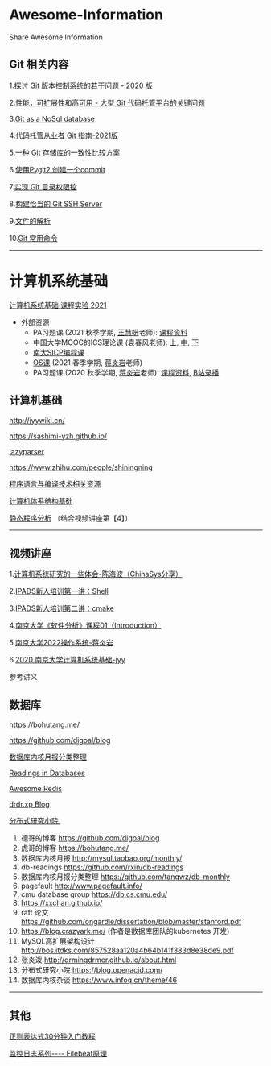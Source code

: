 # Awesome-Information
Share Awesome Information



## Git 相关内容

1.[探讨 Git 版本控制系统的若干问题 - 2020 版](https://github.com/fcharlie/fcharlie.github.io/blob/master/_posts/2020/2020-08-16-ExploreSomeIssuesWithGit.md)

2.[性能，可扩展性和高可用 - 大型 Git 代码托管平台的关键问题](https://github.com/fcharlie/fcharlie.github.io/blob/master/_posts/2020/2020-12-25-performance-scalability-and-high-availability-for-git.md)

3.[Git as a NoSql database](https://www.kenneth-truyers.net/2016/10/13/git-nosql-database/amp/)

4.[代码托管从业者 Git 指南-2021版](https://github.com/fcharlie/fcharlie.github.io/blob/master/_posts/2021/2021-01-20-GitGuideForCodeHostingPractitioners.md)

5.[一种 Git 存储库的一致性比较方案](https://my.oschina.net/GIIoOS/blog/3224654)

6.[使用Pygit2 创建一个commit](https://stackoverflow.com/questions/29469649/create-a-commit-using-pygit2)

7.[实现 Git 目录权限控](https://github.com/fcharlie/fcharlie.github.io/blob/master/_posts/2019/2019-04-01-ImplementGitDirPermissionControl.md)

8.[构建恰当的 Git SSH Server](https://github.com/fcharlie/fcharlie.github.io/blob/master/_posts/2019/2019-03-15-MakeAGitSSHServer.md)

9.[文件的解析](https://github.com/fcharlie/fcharlie.github.io/blob/master/_posts/2019/2019-01-25-FileParsing.md)

10.[Git 常用命令](https://github.com/yuuri/GitCommand) 



---



# 计算机系统基础

[计算机系统基础 课程实验 2021](https://nju-projectn.github.io/ics-pa-gitbook/ics2021/)

- 外部资源
  - PA习题课 (2021 秋季学期, [王慧妍](https://cocowhy1013.github.io/)老师): [课程资料](http://jyywiki.cn/ICS/2021/)
  - 中国大学MOOC的ICS理论课 (袁春风老师): [上](https://www.icourse163.org/course/NJU-1001625001), [中](https://www.icourse163.org/course/NJU-1001964032), [下](https://www.icourse163.org/course/NJU-1002532004)
  - [南大SICP编程课](https://nju-sicp.bitbucket.io/)
  - [OS课](http://jyywiki.cn/OS/2021/) (2021 春季学期, [蒋炎岩](http://ics.nju.edu.cn/~jyy)老师)
  - PA习题课 (2020 秋季学期, [蒋炎岩](http://ics.nju.edu.cn/~jyy)老师): [课程资料](http://jyywiki.cn/ICS/2020/), [B站录播](https://www.bilibili.com/video/BV1qa4y1j7xk/)





## 计算机基础

http://jyywiki.cn/ 

https://sashimi-yzh.github.io/ 

[lazyparser](https://space.bilibili.com/296494084)

https://www.zhihu.com/people/shiningning 

[程序语言与编译技术相关资源](https://github.com/shining1984/PL-Compiler-Resource)

[计算机体系结构基础](https://foxsen.github.io/archbase/) 

[静态程序分析](https://spa-book.pblo.gq/) （结合视频讲座第【4】）

 

---



## 视频讲座

1.[计算机系统研究的一些体会-陈海波（ChinaSys分享）](https://www.bilibili.com/video/BV1Ap4y167w3)

2.[IPADS新人培训第一讲：Shell](https://www.bilibili.com/video/BV1y44y1v7c3)

3.[IPADS新人培训第二讲：cmake](https://www.bilibili.com/video/BV14h41187FZ)

4.[南京大学《软件分析》课程01（Introduction）](https://www.bilibili.com/video/BV1b7411K7P4) 

5.[南京大学2022操作系统-蒋炎岩](https://www.bilibili.com/video/BV1Cm4y1d7Ur) 

6.[2020 南京大学计算机系统基础-jyy](https://www.bilibili.com/video/BV1qa4y1j7xk/)  

参考讲义 

 



## 数据库

https://bohutang.me/  

https://github.com/digoal/blog 

[数据库内核月报分类整理](https://github.com/tangwz/db-monthly) 

[Readings in Databases](https://github.com/rxin/db-readings) 

[Awesome Redis](https://github.com/JamzyWang/awesome-redis) 

[drdr.xp Blog](http://drmingdrmer.github.io/) 

[分布式研究小院.](https://blog.openacid.com/) 







1. 德哥的博客 https://github.com/digoal/blog
2. 虎哥的博客 https://bohutang.me/
3. 数据库内核月报 http://mysql.taobao.org/monthly/
4. db-readings https://github.com/rxin/db-readings
5.  数据库内核月报分类整理 https://github.com/tangwz/db-monthly
6. pagefault  http://www.pagefault.info/
7. cmu database group https://db.cs.cmu.edu/
8. https://xxchan.github.io/
9. raft 论文 https://github.com/ongardie/dissertation/blob/master/stanford.pdf
10. https://blog.crazyark.me/ (作者是数据库团队的kubernetes 开发)
11. MySQL⾼扩展架构设计  http://bos.itdks.com/857528aa120a4b64b141f383d8e38de9.pdf
12. 张炎泼 http://drmingdrmer.github.io/about.html 
13. 分布式研究小院 https://blog.openacid.com/
14.  数据库内核杂谈 https://www.infoq.cn/theme/46



 

---

## 其他

[正则表达式30分钟入门教程](https://deerchao.cn/tutorials/regex/regex.htm)  

[监控日志系列---- Filebeat原理](https://kingjcy.github.io/post/monitor/log/collect/filebeat/filebeat-principle/)



